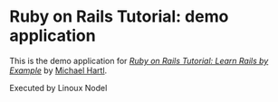 # Ruby on Rails Tutorial: demo application

This is the demo application for
[*Ruby on Rails Tutorial: Learn Rails by Example*](http://railstutorial.org/)
by [Michael Hartl](http://michaelhartl.com/).

Executed by Linoux Nodel